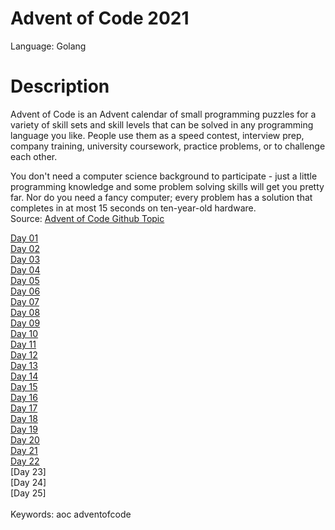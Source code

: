 # Advent of Code 2021
Language: Golang

# Description
Advent of Code is an Advent calendar of small programming puzzles for a variety of skill sets and skill levels that can be solved in any programming language you like. People use them as a speed contest, interview prep, company training, university coursework, practice problems, or to challenge each other.

You don't need a computer science background to participate - just a little programming knowledge and some problem solving skills will get you pretty far. Nor do you need a fancy computer; every problem has a solution that completes in at most 15 seconds on ten-year-old hardware.<br/>
Source: [Advent of Code Github Topic](https://github.com/topics/advent-of-code)<br/>

[Day 01](https://github.com/janusqa/advent-of-code-2021/tree/main/day1)<br/>
[Day 02](https://github.com/janusqa/advent-of-code-2021/tree/main/day2)<br/>
[Day 03](https://github.com/janusqa/advent-of-code-2021/tree/main/day3)<br/>
[Day 04](https://github.com/janusqa/advent-of-code-2021/tree/main/day4)<br/>
[Day 05](https://github.com/janusqa/advent-of-code-2021/tree/main/day5)<br/>
[Day 06](https://github.com/janusqa/advent-of-code-2021/tree/main/day6)<br/>
[Day 07](https://github.com/janusqa/advent-of-code-2021/tree/main/day7)<br/>
[Day 08](https://github.com/janusqa/advent-of-code-2021/tree/main/day8)<br/>
[Day 09](https://github.com/janusqa/advent-of-code-2021/tree/main/day9)<br/>
[Day 10](https://github.com/janusqa/advent-of-code-2021/tree/main/day10)<br/>
[Day 11](https://github.com/janusqa/advent-of-code-2021/tree/main/day11)<br/>
[Day 12](https://github.com/janusqa/advent-of-code-2021/tree/main/day12)<br/>
[Day 13](https://github.com/janusqa/advent-of-code-2021/tree/main/day13)<br/>
[Day 14](https://github.com/janusqa/advent-of-code-2021/tree/main/day14)<br/>
[Day 15](https://github.com/janusqa/advent-of-code-2021/tree/main/day15)<br/>
[Day 16](https://github.com/janusqa/advent-of-code-2021/tree/main/day16)<br/>
[Day 17](https://github.com/janusqa/advent-of-code-2021/tree/main/day17)<br/>
[Day 18](https://github.com/janusqa/advent-of-code-2021/tree/main/day18)<br/>
[Day 19](https://github.com/janusqa/advent-of-code-2021/tree/main/day19)<br/>
[Day 20](https://github.com/janusqa/advent-of-code-2021/tree/main/day20)<br/>
[Day 21](https://github.com/janusqa/advent-of-code-2021/tree/main/day21)<br/>
[Day 22](https://github.com/janusqa/advent-of-code-2021/tree/main/day22)<br/>
[Day 23]<br/>
[Day 24]<br/>
[Day 25]<br/>
<br/>
Keywords: aoc adventofcode

